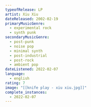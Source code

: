 ```yaml
---
typeofRelease: LP
artist: Xiu Xiu
dateReleased: 2002-02-19
primaryMusicGenre:
  - experimental rock
  - synth punk
secondaryMusicGenre:
  - post-punk
  - noise pop
  - minimal synth
  - post-industrial
  - post-rock
  - ambient pop
dateListened: 2022-02-07
language:
  - english
rating: 7
image: "[[knife play - xiu xiu.jpg]]"
complete_instances:
  - 2022-02-07
---
```

